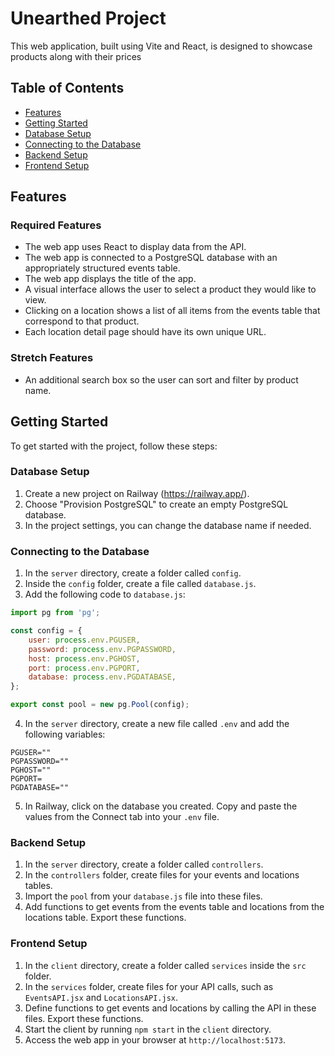 # Unearthed Project

This web application, built using Vite and React, is designed to showcase products along with their prices

## Table of Contents
- [Features](#features)
- [Getting Started](#getting-started)
- [Database Setup](#database-setup)
- [Connecting to the Database](#connecting-to-the-database)
- [Backend Setup](#backend-setup)
- [Frontend Setup](#frontend-setup)

## Features

### Required Features
- The web app uses React to display data from the API.
- The web app is connected to a PostgreSQL database with an appropriately structured events table.
- The web app displays the title of the app.
- A visual interface allows the user to select a product they would like to view.
- Clicking on a location shows a list of all items from the events table that correspond to that product.
- Each location detail page should have its own unique URL.

### Stretch Features
- An additional search box so the user can sort and filter by product name.

## Getting Started

To get started with the  project, follow these steps:

### Database Setup

1. Create a new project on Railway (https://railway.app/).
2. Choose "Provision PostgreSQL" to create an empty PostgreSQL database.
3. In the project settings, you can change the database name if needed.

### Connecting to the Database

1. In the `server` directory, create a folder called `config`.
2. Inside the `config` folder, create a file called `database.js`.
3. Add the following code to `database.js`:

```javascript
import pg from 'pg';

const config = {
    user: process.env.PGUSER,
    password: process.env.PGPASSWORD,
    host: process.env.PGHOST,
    port: process.env.PGPORT,
    database: process.env.PGDATABASE,
};

export const pool = new pg.Pool(config);
```

4. In the `server` directory, create a new file called `.env` and add the following variables:

```env
PGUSER=""
PGPASSWORD=""
PGHOST=""
PGPORT=
PGDATABASE=""
```

5. In Railway, click on the database you created. Copy and paste the values from the Connect tab into your `.env` file.

### Backend Setup

1. In the `server` directory, create a folder called `controllers`.
2. In the `controllers` folder, create files for your events and locations tables.
3. Import the `pool` from your `database.js` file into these files.
4. Add functions to get events from the events table and locations from the locations table. Export these functions.

### Frontend Setup

1. In the `client` directory, create a folder called `services` inside the `src` folder.
2. In the `services` folder, create files for your API calls, such as `EventsAPI.jsx` and `LocationsAPI.jsx`.
3. Define functions to get events and locations by calling the API in these files. Export these functions.
3. Start the client by running `npm start` in the `client` directory.
4. Access the web app in your browser at `http://localhost:5173`.

